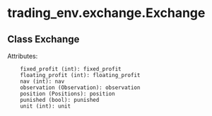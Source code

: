 # trading_env.exchange.Exchange

## Class Exchange

Attributes:

        fixed_profit (int): fixed_profit
        floating_profit (int): floating_profit
        nav (int): nav
        observation (Observation): observation
        position (Positions): position
        punished (bool): punished
        unit (int): unit
